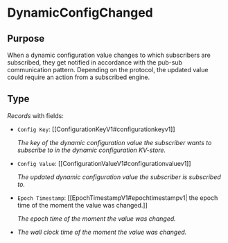 # DynamicConfigChanged

## Purpose

When a dynamic configuration value changes to which subscribers are subscribed,
they get notified in accordance with the pub-sub communication pattern.
Depending on the protocol, the updated value could require an action from a subscribed engine.

## Type

<!-- --8<-- [start:type] -->
<div class="type" markdown>

*Records* with fields:
- `Config Key`: [[ConfigurationKeyV1#configurationkeyv1]]

  *The key of the dynamic configuration value the subscriber wants to subscribe to in the dynamic configuration KV-store.*

- `Config Value`: [[ConfigurationValueV1#configurationvaluev1]]

  *The updated dynamic configuration value the subscriber is subscribed to.*

- `Epoch Timestamp`: [[EpochTimestampV1#epochtimestampv1| the epoch time of the moment the value was changed.]]

  *The epoch time of the moment the value was changed.*
-
  *The wall clock time of the moment the value was changed.*

</div>
<!-- --8<-- [end:type] -->
